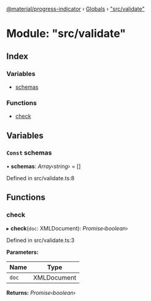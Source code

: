 [@material/progress-indicator](../README.md) › [Globals](../globals.md) › ["src/validate"](_src_validate_.md)

# Module: "src/validate"

## Index

### Variables

* [schemas](_src_validate_.md#const-schemas)

### Functions

* [check](_src_validate_.md#check)

## Variables

### `Const` schemas

• **schemas**: *Array‹string›* = []

Defined in src/validate.ts:8

## Functions

###  check

▸ **check**(`doc`: XMLDocument): *Promise‹boolean›*

Defined in src/validate.ts:3

**Parameters:**

Name | Type |
------ | ------ |
`doc` | XMLDocument |

**Returns:** *Promise‹boolean›*
